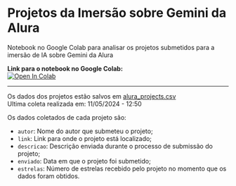 # Projetos da Imersão sobre Gemini da Alura
Notebook no Google Colab para analisar os projetos submetidos para a imersão de IA sobre Gemini da Alura

**Link para o notebook no Google Colab:**  
[![Open In Colab](https://colab.research.google.com/assets/colab-badge.svg)](https://colab.research.google.com/github/martinsadw/imersao-gemini-alura/blob/main/project_embedding.ipynb)

---

Os dados dos projetos estão salvos em [alura_projects.csv](alura_projects.csv)  
Ultima coleta realizada em: 11/05/2024 - 12:50

Os dados coletados de cada projeto são:
- `autor`: Nome do autor que submeteu o projeto;
- `link`: Link para onde o projeto está localizado;
- `descricao`: Descrição enviada durante o processo de submissão do projeto;
- `enviado`: Data em que o projeto foi submetido;
- `estrelas`: Número de estrelas recebido pelo projeto no momento que os dados foram obtidos.
